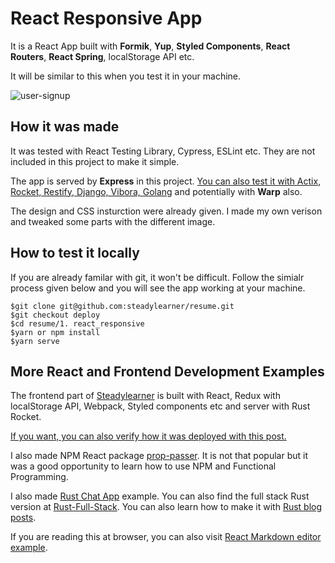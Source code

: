# React Responsive App

It is a React App built with **Formik**, **Yup**, **Styled Components**, **React Routers**, **React Spring**, localStorage API etc.

It will be similar to this when you test it in your machine.

![user-signup](https://www.steadylearner.com/static/images//post/React/user-signup.png)

## How it was made

It was tested with React Testing Library, Cypress, ESLint etc. They are not included in this project to make it simple.

The app is served by **Express** in this project. [You can also test it with Actix, Rocket, Restify, Django, Vibora, Golang](https://github.com/steadylearner/Rust-Full-Stack/tree/master/React_Rust) and potentially with **Warp** also.

The design and CSS insturction were already given. I made my own verison and tweaked some parts with the different image.

## How to test it locally

If you are already familar with git, it won't be difficult. Follow the simialr process given below and you will see the app working at your machine.

```console
$git clone git@github.com:steadylearner/resume.git
$git checkout deploy
$cd resume/1. react_responsive
$yarn or npm install
$yarn serve
```

## More React and Frontend Development Examples

The frontend part of [Steadylearner](https://www.steadylearner.com/blog/search/React) is built with React, Redux with localStorage API, Webpack, Styled components etc and server with Rust Rocket.

[If you want, you can also verify how it was deployed with this post.](https://www.steadylearner.com/blog/read/How-to-deploy-Rust-Web-App)

I also made NPM React package [prop-passer](https://www.npmjs.com/package/prop-passer). It is not that popular but it was a good opportunity to learn how to use NPM and Functional Programming.

I also made [Rust Chat App](https://www.steadylearner.com/blog/read/How-to-start-Rust-Chat-App) example. You can also find the full stack Rust version at [Rust-Full-Stack](https://github.com/steadylearner/Rust-Full-Stack). You can also learn how to make it with [Rust blog posts](https://www.steadylearner.com/blog/search/Rust).

If you are reading this at browser, you can also visit [React Markdown editor example](https://www.steadylearner.com/markdown).
